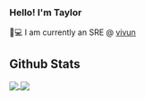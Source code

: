 
### Hello! I'm Taylor</br>
:office::computer: I am currently an SRE @ <a href="https://vivun.com">vivun</a>
</br>

## Github Stats
<a href="https://github.com/anuraghazra/github-readme-stats">
 <img align="center" src="https://github-readme-stats.vercel.app/api?username=taylor-curtis&layout=compact&&line_height=27count_private=true&show_icons=true&theme=dracula&hide_title=true" />
</a>
<a href="https://github.com/anuraghazra/github-readme-stats">
 <img align="center" src="https://github-readme-stats.vercel.app/api/top-langs/?username=taylor-curtis&card_width=495&count_private=true&langs_count=5&theme=dracula&hide_title=true" />
</a>

